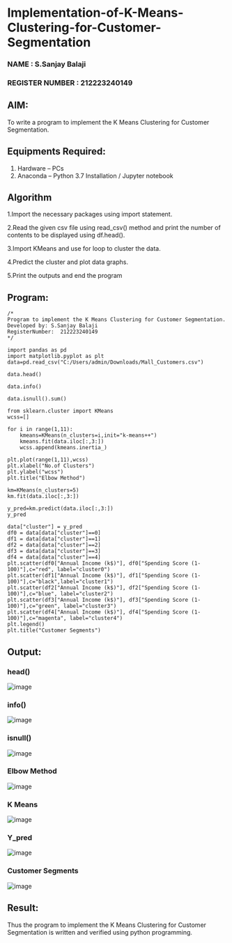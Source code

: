 # Implementation-of-K-Means-Clustering-for-Customer-Segmentation
### NAME : S.Sanjay Balaji
### REGISTER NUMBER : 212223240149
## AIM:
To write a program to implement the K Means Clustering for Customer Segmentation.

## Equipments Required:
1. Hardware – PCs
2. Anaconda – Python 3.7 Installation / Jupyter notebook

## Algorithm
1.Import the necessary packages using import statement.

2.Read the given csv file using read_csv() method and print the number of contents to be displayed using df.head().

3.Import KMeans and use for loop to cluster the data.

4.Predict the cluster and plot data graphs.

5.Print the outputs and end the program

## Program:
```
/*
Program to implement the K Means Clustering for Customer Segmentation.
Developed by: S.Sanjay Balaji
RegisterNumber:  212223240149
*/
```
```
import pandas as pd
import matplotlib.pyplot as plt
data=pd.read_csv("C:/Users/admin/Downloads/Mall_Customers.csv")

data.head()

data.info()

data.isnull().sum()

from sklearn.cluster import KMeans
wcss=[]

for i in range(1,11):
    kmeans=KMeans(n_clusters=i,init="k-means++")
    kmeans.fit(data.iloc[:,3:])
    wcss.append(kmeans.inertia_)

plt.plot(range(1,11),wcss)
plt.xlabel("No.of Clusters")
plt.ylabel("wcss")
plt.title("Elbow Method")

km=KMeans(n_clusters=5)
km.fit(data.iloc[:,3:])

y_pred=km.predict(data.iloc[:,3:])
y_pred

data["cluster"] = y_pred
df0 = data[data["cluster"]==0]
df1 = data[data["cluster"]==1]
df2 = data[data["cluster"]==2]
df3 = data[data["cluster"]==3]
df4 = data[data["cluster"]==4]
plt.scatter(df0["Annual Income (k$)"], df0["Spending Score (1-100)"],c="red", label="cluster0")
plt.scatter(df1["Annual Income (k$)"], df1["Spending Score (1-100)"],c="black",label="cluster1")
plt.scatter(df2["Annual Income (k$)"], df2["Spending Score (1-100)"],c="blue", label="cluster2")
plt.scatter(df3["Annual Income (k$)"], df3["Spending Score (1-100)"],c="green", label="cluster3")
plt.scatter(df4["Annual Income (k$)"], df4["Spending Score (1-100)"],c="magenta", label="cluster4") 
plt.legend()
plt.title("Customer Segments")
```

## Output:
### head()
![image](https://github.com/SanjayBalaji0/Implementation-of-K-Means-Clustering-for-Customer-Segmentation/assets/145533553/784fd469-267f-41c9-a574-bccfe43355f3)
### info()
![image](https://github.com/SanjayBalaji0/Implementation-of-K-Means-Clustering-for-Customer-Segmentation/assets/145533553/01ac2987-8019-4519-bb38-6752ee3aaf4e)
### isnull() 
![image](https://github.com/SanjayBalaji0/Implementation-of-K-Means-Clustering-for-Customer-Segmentation/assets/145533553/c2a860a9-d3d4-40c5-aeed-325843dfd0ee)
### Elbow Method
![image](https://github.com/SanjayBalaji0/Implementation-of-K-Means-Clustering-for-Customer-Segmentation/assets/145533553/19ae713d-c1fd-4da3-8cfa-87188451296b)
### K Means
![image](https://github.com/SanjayBalaji0/Implementation-of-K-Means-Clustering-for-Customer-Segmentation/assets/145533553/75d2d11f-0947-403b-8399-484cabf65ec4)
### Y_pred
![image](https://github.com/SanjayBalaji0/Implementation-of-K-Means-Clustering-for-Customer-Segmentation/assets/145533553/65967f55-b222-4902-b6d3-ca54fda6b231)
### Customer Segments
![image](https://github.com/SanjayBalaji0/Implementation-of-K-Means-Clustering-for-Customer-Segmentation/assets/145533553/d553703e-64bb-4cdb-ad53-4966c0c30fb6)



## Result:
Thus the program to implement the K Means Clustering for Customer Segmentation is written and verified using python programming.
